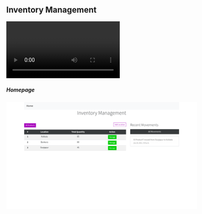 ## Inventory Management

![Overview video](/assets/videos/inventory.mp4)


##### Homepage
![Homepage](/assets/images/location.png)